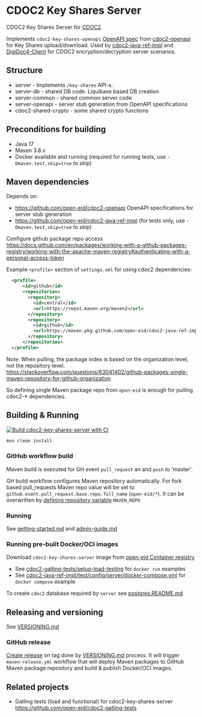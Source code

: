 # CDOC2 Key Shares Server

CDOC2 Key Shares Server for [CDOC2](https://open-eid.github.io/CDOC2/). 

Implements `cdoc2-key-shares-openapi` [OpenAPI spec](https://github.com/open-eid/cdoc2-openapi/blob/master/cdoc2-key-shares-openapi.yaml) from [cdoc2-openapi](https://github.com/open-eid/cdoc2-openapi/)
for Key Shares upload/download. Used by [cdoc2-java-ref-impl](https://github.com/open-eid/cdoc2-java-ref-impl) 
and [DigiDoc4-Client](https://github.com/open-eid/DigiDoc4-Client) for CDOC2 encryption/decryption server scenarios.

## Structure

  - server              - Implements `/key-shares` API-s. 
  - server-db           - shared DB code. Liquibase based DB creation
  - server-common       - shared common server code
  - server-openapi      - server stub generation from OpenAPI specifications
  - cdoc2-shared-crypto - some shared crypto functions

## Preconditions for building
* Java 17
* Maven 3.8.x
* Docker available and running (required for running tests, use `-Dmaven.test.skip=true` to skip)

## Maven dependencies

Depends on:
* https://github.com/open-eid/cdoc2-openapi OpenAPI specifications for server stub generation
* https://github.com/open-eid/cdoc2-java-ref-impl (for tests only, use `-Dmaven.test.skip=true` to skip)

Configure github package repo access
https://docs.github.com/en/packages/working-with-a-github-packages-registry/working-with-the-apache-maven-registry#authenticating-with-a-personal-access-token

Example `<profile>` section of `settings.xml` for using cdoc2 dependencies:
```xml
  <profile>
      <id>github</id>
      <repositories>
        <repository>
          <id>central</id>
          <url>https://repo1.maven.org/maven2</url>
        </repository>
        <repository>
          <id>github</id>
          <url>https://maven.pkg.github.com/open-eid/cdoc2-java-ref-impl</url>
        </repository>
      </repositories>
  </profile>
```

Note: When pulling, the package index is based on the organization level, not the repository level.
https://stackoverflow.com/questions/63041402/github-packages-single-maven-repository-for-github-organization

So defining single Maven package repo from `open-eid` is enough for pulling cdoc2-* dependencies.

## Building & Running

[![Build cdoc2-key-shares-server with CI](https://github.com/open-eid/cdoc2-key-shares-server/actions/workflows/maven.yml/badge.svg)](https://github.com/open-eid/cdoc2-key-shares-server/actions/workflows/maven.yml)

```bash
mvn clean install
```

### GitHub workflow build

Maven build is executed for GH event `pull_request` an and `push` to 'master'.

GH build workflow configures Maven repository automatically. For fork based pull_requests
Maven repo value will be set to `github.event.pull_request.base.repo.full_name` (`open-eid/*`). It can be overwritten
by [defining repository variable](https://docs.github.com/en/actions/writing-workflows/choosing-what-your-workflow-does/variables#creating-configuration-variables-for-a-repository)
`MAVEN_REPO`


### Running

See [getting-started.md](getting-started.md) and [admin-guide.md](admin-guide.md)

### Running pre-built Docker/OCI images

Download `cdoc2-key-shares-server` image from [open-eid Container registry](https://github.com/orgs/open-eid/packages?ecosystem=container)

* See [cdoc2-gatling-tests/setup-load-testing](https://github.com/open-eid/cdoc2-gatling-tests/tree/master/setup-load-testing) for `docker run` examples 
* See [cdoc2-java-ref-impl/test/config/server/docker-compose.yml](https://github.com/open-eid/cdoc2-java-ref-impl/blob/master/test/config/server/docker-compose.yml) for `docker compose` example

To create `cdoc2` database required by `server` see [postgres.README.md](postgres.README.md)

## Releasing and versioning

See [VERSIONING.md](https://github.com/open-eid/cdoc2-java-ref-impl/blob/master/VERSIONING.md)

### GitHub release

[Create release](https://docs.github.com/en/repositories/releasing-projects-on-github/managing-releases-in-a-repository#creating-a-release) on tag done by [VERSIONING.md](https://github.com/open-eid/cdoc2-java-ref-impl/blob/master/VERSIONING.md) process. 
It will trigger `maven-release.yml` workflow that will deploy Maven packages to GitHub Maven package repository
and build & publish Docker/OCI images.


## Related projects

* Gatling tests (load and functional) for cdoc2-key-shares-server https://github.com/open-eid/cdoc2-gatling-tests 
